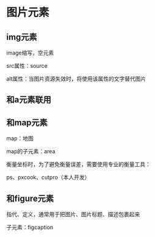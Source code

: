# 图片元素

## img元素

image缩写，空元素

src属性：source

alt属性：当图片资源失效时，将使用该属性的文字替代图片

## 和a元素联用

## 和map元素

map：地图

map的子元素：area

衡量坐标时，为了避免衡量误差，需要使用专业的衡量工具：

ps、pxcook、cutpro（本人开发）

## 和figure元素

指代、定义，通常用于把图片、图片标题、描述包裹起来

子元素：figcaption